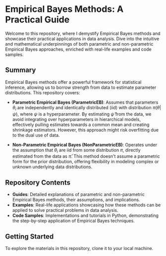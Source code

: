 # Empirical Bayes Methods: A Practical Guide

Welcome to this repository, where I demystify Empirical Bayes methods and showcase their practical applications in data analysis. Dive into the intuitive and mathematical underpinnings of both parametric and non-parametric Empirical Bayes approaches, enriched with real-life examples and code samples.

## Summary

Empirical Bayes methods offer a powerful framework for statistical inference, allowing us to borrow strength from data to estimate parameter distributions. This repository covers:

- **Parametric Empirical Bayes (ParametricEB)**: Assumes that parameters $\theta_i$ are independently and identically distributed (iid) with distribution $\pi(\theta|\psi)$, where $\psi$ is a hyperparameter. By estimating $\hat{\psi}$ from the data, we avoid integrating over hyperparameters in hierarchical models, effectively pulling estimates towards a common mean and creating shrinkage estimators. However, this approach might risk overfitting due to the dual use of data.

- **Non-Parametric Empirical Bayes (NonParametricEB)**: Operates under the assumption that $\theta_i$ are iid from some distribution $\pi$, directly estimated from the data as $\hat{\pi}$. This method doesn't assume a parametric form for the prior distribution, offering flexibility in modeling complex or unknown underlying data distributions.

## Repository Contents

- **Guides**: Detailed explanations of parametric and non-parametric Empirical Bayes methods, their assumptions, and implications.
- **Examples**: Real-life applications showcasing how these methods can be applied to solve practical problems in data analysis.
- **Code Samples**: Implementations and tutorials in Python, demonstrating the step-by-step application of Empirical Bayes techniques.

## Getting Started

To explore the materials in this repository, clone it to your local machine.


